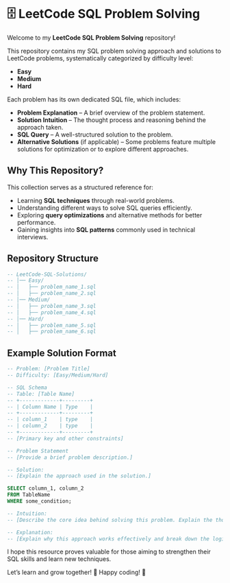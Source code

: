 # 🗄️ LeetCode SQL Problem Solving

Welcome to my **LeetCode SQL Problem Solving** repository!

This repository contains my SQL problem solving approach and solutions to LeetCode problems, systematically categorized by difficulty level:

- **Easy**
- **Medium**
- **Hard**

Each problem has its own dedicated SQL file, which includes:

- **Problem Explanation** – A brief overview of the problem statement.
- **Solution Intuition** – The thought process and reasoning behind the approach taken.
- **SQL Query** – A well-structured solution to the problem.
- **Alternative Solutions** (if applicable) – Some problems feature multiple solutions for optimization or to explore different approaches.

## Why This Repository?

This collection serves as a structured reference for:

- Learning **SQL techniques** through real-world problems.
- Understanding different ways to solve SQL queries efficiently.
- Exploring **query optimizations** and alternative methods for better performance.
- Gaining insights into **SQL patterns** commonly used in technical interviews.

## Repository Structure

```sql
-- LeetCode-SQL-Solutions/
-- │── Easy/
-- │   ├── problem_name_1.sql
-- │   ├── problem_name_2.sql
-- │── Medium/
-- │   ├── problem_name_3.sql
-- │   ├── problem_name_4.sql
-- │── Hard/
-- │   ├── problem_name_5.sql
-- │   ├── problem_name_6.sql
```

## Example Solution Format

```sql
-- Problem: [Problem Title]
-- Difficulty: [Easy/Medium/Hard]

-- SQL Schema
-- Table: [Table Name]
-- +-------------+---------+
-- | Column Name | Type    |
-- +-------------+---------+
-- | column_1    | type    |
-- | column_2    | type    |
-- +-------------+---------+
-- [Primary key and other constraints]

-- Problem Statement
-- [Provide a brief problem description.]

-- Solution:
-- [Explain the approach used in the solution.]

SELECT column_1, column_2
FROM TableName
WHERE some_condition;

-- Intuition:
-- [Describe the core idea behind solving this problem. Explain the thought process used to arrive at the solution.]

-- Explanation:
-- [Explain why this approach works effectively and break down the logic of the code step by step.]
```

I hope this resource proves valuable for those aiming to strengthen their SQL skills and learn new techniques.

Let’s learn and grow together! 🚀 Happy coding! 🎯
